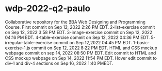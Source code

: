 # wdp-2022-q2-paulo
Collaborative repository for the BBA Web Designing and Programming Course.
First commit on Sep 12, 2022 2:26 PM EDT.
2-list-exercise commit on Sep 12, 2022 3:58 PM EDT. 
3-image-exercise commit on Sep 12, 2022 04:16 PM EDT.
4-table-exercise commit on Sep 12, 2022 04:36 PM EDT.
5-irregular-table-exercise commit on Sep 12,2022 04:45 PM EDT.
1-basic-exercise-1.js commit on Sep 12, 2022 8:22 PM EDT.
HTML and CSS mockup webpage commit on sep 14, 2022 08:50 PM EDT.
Edit commit to HTML and CSS mockup webpage on Sep 14, 2022 11:54 PM EDT.
Hover edit commit to div-1 and div-4 sections on Sep 16, 2022 1:40 PMEDT.